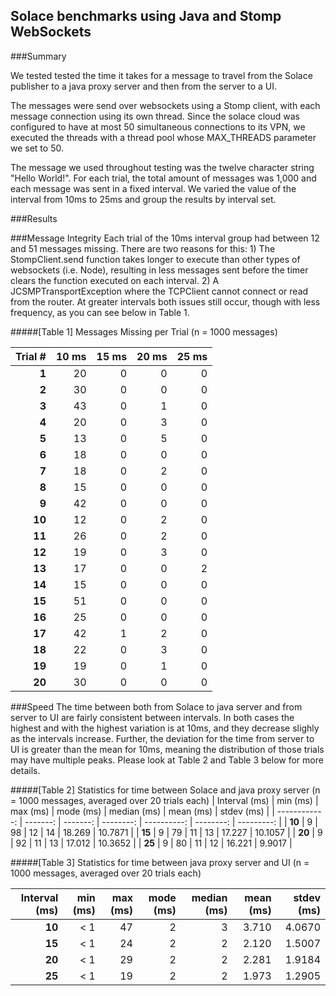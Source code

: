 ## Solace benchmarks using Java and Stomp WebSockets

###Summary

We tested tested the time it takes for a message to travel from the Solace publisher to a java proxy server and then from the server to a UI. 

The messages were send over websockets using a Stomp client, with each message connection using its own thread. Since the solace cloud was configured to have at most 50 simultaneous connections to its VPN, we executed the threads with a thread pool whose MAX_THREADS parameter we set to 50.

The message we used throughout testing was the twelve character string "Hello World!". For each trial, the total amount of messages was 1,000 and each message was sent in a fixed interval. We varied the value of the interval from 10ms to 25ms and group the results by interval set. 


###Results

###Message Integrity
Each trial of the 10ms interval group had between 12 and 51 messages missing. There are two reasons for this: 1) The StompClient.send function takes longer to execute than other types of websockets (i.e. Node), resulting in less messages sent before the timer clears the function executed on each interval. 2) A JCSMPTransportException where the TCPClient cannot connect or read from the router. At greater intervals both issues still occur, though with less frequency, as you can see below in Table 1.

#####[Table 1] Messages Missing per Trial (n = 1000 messages)

| Trial # | 10 ms   | 15 ms   | 20 ms   | 25 ms   |  
| ------: | ------: | ------: | ------: | ------: |
| **1**   | 20      | 0       | 0       | 0       |
| **2**   | 30      | 0       | 0       | 0       |
| **3**   | 43      | 0       | 1       | 0       |
| **4**   | 20      | 0       | 3       | 0       |
| **5**   | 13      | 0       | 5       | 0       |
| **6**   | 18      | 0       | 0       | 0       |
| **7**   | 18      | 0       | 2       | 0       |
| **8**   | 15      | 0       | 0       | 0       |
| **9**   | 42      | 0       | 0       | 0       |
| **10**  | 12      | 0       | 2       | 0       |
| **11**  | 26      | 0       | 2       | 0       |
| **12**  | 19      | 0       | 3       | 0       |
| **13**  | 17      | 0       | 0       | 2       |
| **14**  | 15      | 0       | 0       | 0       |
| **15**  | 51      | 0       | 0       | 0       |
| **16**  | 25      | 0       | 0       | 0       |
| **17**  | 42      | 1       | 2       | 0       | 
| **18**  | 22      | 0       | 3       | 0       |
| **19**  | 19      | 0       | 1       | 0       |
| **20**  | 30      | 0       | 0       | 0       |


###Speed
The time between both from Solace to java server and from server to UI are fairly consistent between intervals. In both cases the highest and with the highest variation is at 10ms, and they decrease slighly as the intervals increase. Further, the deviation for the time from server to UI is greater than the mean for 10ms, meaning the distribution of those trials may have multiple peaks. Please look at Table 2 and Table 3 below for more details.  


#####[Table 2] Statistics for time between Solace and java proxy server (n = 1000 messages, averaged over 20 trials each)
| Interval (ms) | min (ms) | max (ms) | mode (ms) | median (ms) | mean (ms) | stdev (ms) |
| ------------: | -------: | -------: | --------: | ----------: | --------: | ---------: |
| **10**        | 9        | 98       | 12        | 14          | 18.269    | 10.7871    |
| **15**        | 9        | 79       | 11        | 13          | 17.227    | 10.1057    |
| **20**        | 9        | 92       | 11        | 13          | 17.012    | 10.3652    |
| **25**        | 9        | 80       | 11        | 12          | 16.221    | 9.9017     |


#####[Table 3] Statistics for time between java proxy server and UI (n = 1000 messages, averaged over 20 trials each)

| Interval (ms) | min (ms) | max (ms) | mode (ms) | median (ms) | mean (ms) | stdev (ms) |
| ------------: | -------: | -------: | --------: | ----------: | --------: | ---------: |
| **10**        | < 1      | 47       | 2         | 3           | 3.710     | 4.0670     |
| **15**        | < 1      | 24       | 2         | 2           | 2.120     | 1.5007     |
| **20**        | < 1      | 29       | 2         | 2           | 2.281     | 1.9184     |
| **25**        | < 1      | 19       | 2         | 2           | 1.973     | 1.2905     |

